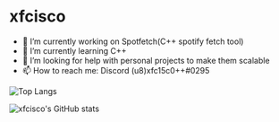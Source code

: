 # xfcisco
- 🔭 I’m currently working on Spotfetch(C++ spotify fetch tool)
- 🌱 I’m currently learning C++
- 🤔 I’m looking for help with personal projects to make them scalable
- 📫 How to reach me: Discord (u8)xfc15c0++#0295

![Top Langs](https://github-readme-stats.vercel.app/api/top-langs/?username=xfcisco&layout=compact&theme=gradient)

![xfcisco's GitHub stats](https://github-readme-stats.vercel.app/api?username=xfcisco&show_icons=true&theme=cobalt)
